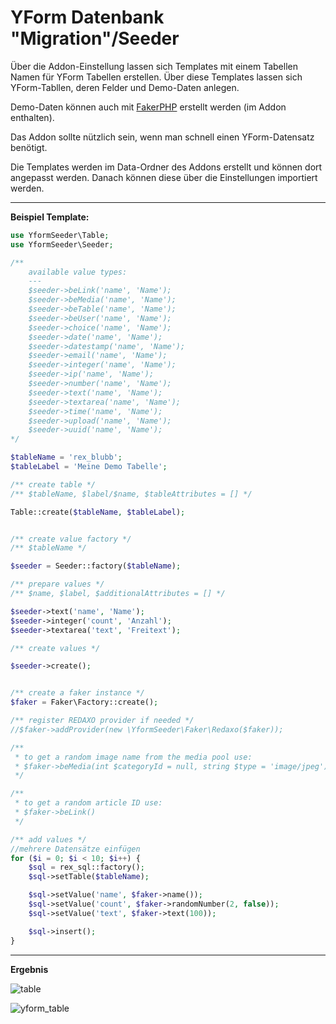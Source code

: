 # YForm Datenbank "Migration"/Seeder

Über die Addon-Einstellung lassen sich Templates mit einem Tabellen Namen für YForm Tabellen erstellen.
Über diese Templates lassen sich YForm-Tabllen, deren Felder und Demo-Daten anlegen.

Demo-Daten können auch mit [FakerPHP](https://fakerphp.github.io/) erstellt werden (im Addon enthalten).

Das Addon sollte nützlich sein, wenn man schnell einen YForm-Datensatz benötigt.

Die Templates werden im Data-Ordner des Addons erstellt und können dort angepasst werden. Danach können diese über die Einstellungen importiert werden.

---

**Beispiel Template:**

```php
use YformSeeder\Table;
use YformSeeder\Seeder;

/**
    available value types:
    ---
    $seeder->beLink('name', 'Name');
    $seeder->beMedia('name', 'Name');
    $seeder->beTable('name', 'Name');
    $seeder->beUser('name', 'Name');
    $seeder->choice('name', 'Name');
    $seeder->date('name', 'Name');
    $seeder->datestamp('name', 'Name');
    $seeder->email('name', 'Name');
    $seeder->integer('name', 'Name');
    $seeder->ip('name', 'Name');
    $seeder->number('name', 'Name');
    $seeder->text('name', 'Name');
    $seeder->textarea('name', 'Name');
    $seeder->time('name', 'Name');
    $seeder->upload('name', 'Name');
    $seeder->uuid('name', 'Name');
*/

$tableName = 'rex_blubb';
$tableLabel = 'Meine Demo Tabelle';

/** create table */
/** $tableName, $label/$name, $tableAttributes = [] */

Table::create($tableName, $tableLabel);


/** create value factory */
/** $tableName */

$seeder = Seeder::factory($tableName);

/** prepare values */
/** $name, $label, $additionalAttributes = [] */

$seeder->text('name', 'Name');
$seeder->integer('count', 'Anzahl');
$seeder->textarea('text', 'Freitext');

/** create values */

$seeder->create();


/** create a faker instance */
$faker = Faker\Factory::create();

/** register REDAXO provider if needed */
//$faker->addProvider(new \YformSeeder\Faker\Redaxo($faker));

/**
 * to get a random image name from the media pool use:
 * $faker->beMedia(int $categoryId = null, string $type = 'image/jpeg')
 */

/**
 * to get a random article ID use:
 * $faker->beLink()
 */

/** add values */
//mehrere Datensätze einfügen
for ($i = 0; $i < 10; $i++) {
    $sql = rex_sql::factory();
    $sql->setTable($tableName);

    $sql->setValue('name', $faker->name());
    $sql->setValue('count', $faker->randomNumber(2, false));
    $sql->setValue('text', $faker->text(100));

    $sql->insert();
}
```

---

**Ergebnis**

![table](https://user-images.githubusercontent.com/2708231/167286105-d3c6319b-3101-46d5-a7bf-73a0ed7b09e1.png)

![yform_table](https://user-images.githubusercontent.com/2708231/167286785-28a7d915-edb5-4aa7-a87d-fc6e8fba8a28.png)
